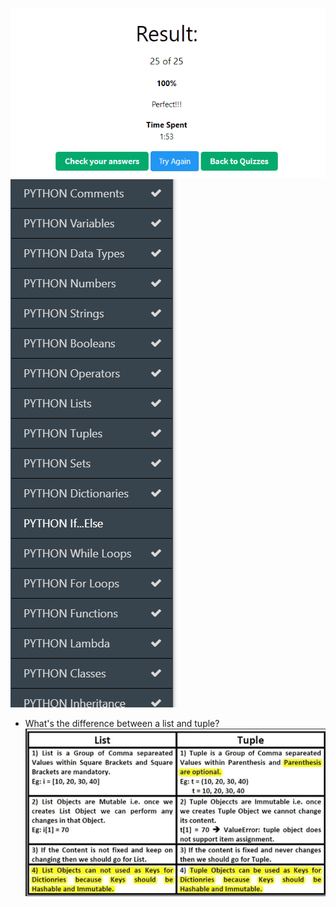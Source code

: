![img.png](img.png)
![img_1.png](img_1.png)

- What's the difference between a list and tuple?
 ![img_2.png](img_2.png)
